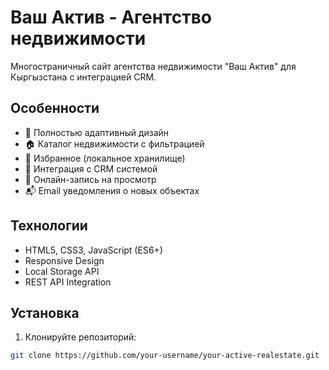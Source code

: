 # Ваш Актив - Агентство недвижимости

Многостраничный сайт агентства недвижимости "Ваш Актив" для Кыргызстана с интеграцией CRM.

## Особенности

- 📱 Полностью адаптивный дизайн
- 🏠 Каталог недвижимости с фильтрацией
- 💾 Избранное (локальное хранилище)
- 📧 Интеграция с CRM системой
- 🎯 Онлайн-запись на просмотр
- 📬 Email уведомления о новых объектах

## Технологии

- HTML5, CSS3, JavaScript (ES6+)
- Responsive Design
- Local Storage API
- REST API Integration

## Установка

1. Клонируйте репозиторий:
```bash
git clone https://github.com/your-username/your-active-realestate.git